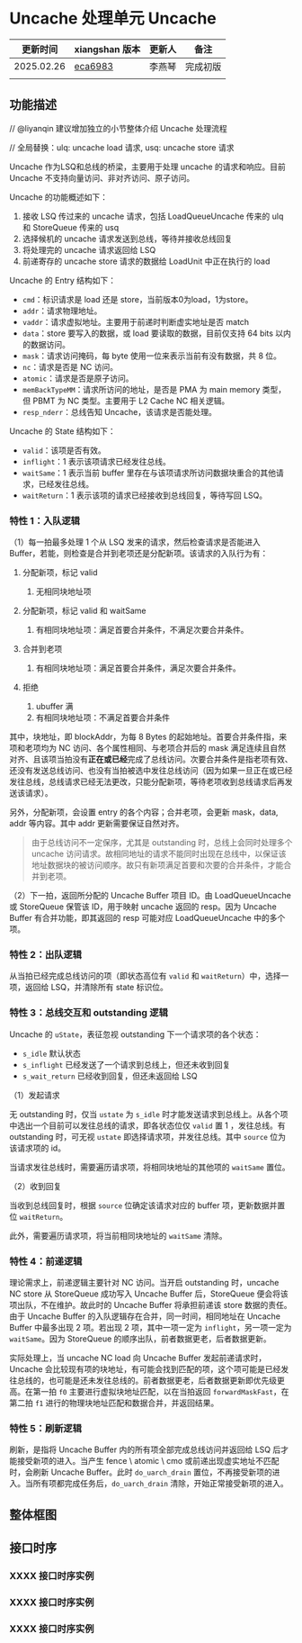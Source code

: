 # Uncache 处理单元 Uncache

| 更新时间   | xiangshan 版本                                                                                                                                       | 更新人 | 备注     |
| ---------- | ---------------------------------------------------------------------------------------------------------------------------------------------------- | ------ | -------- |
| 2025.02.26 | [eca6983](https://github.com/OpenXiangShan/XiangShan/blob/eca6983f19d9c20aa907987dff616649c3d204a2/src/main/scala/xiangshan/cache/dcache/Uncache.scala) | 李燕琴 | 完成初版 |
|            |                                                                                                                                                      |        |          |

## 功能描述

// @liyanqin 建议增加独立的小节整体介绍 Uncache 处理流程

// 全局替换：ulq: uncache load 请求, usq: uncache store 请求

Uncache 作为LSQ和总线的桥梁，主要用于处理 uncache 的请求和响应。目前 Uncache 不支持向量访问、非对齐访问、原子访问。

Uncache 的功能概述如下：

1. 接收 LSQ 传过来的 uncache 请求，包括 LoadQueueUncache 传来的 ulq 和 StoreQueue 传来的 usq
2. 选择候机的 uncache 请求发送到总线，等待并接收总线回复
3. 将处理完的 uncache 请求返回给 LSQ
4. 前递寄存的 uncache store 请求的数据给 LoadUnit 中正在执行的 load

Uncache 的 Entry 结构如下：

* `cmd`：标识请求是 load 还是 store，当前版本0为load，1为store。
* `addr`：请求物理地址。
* `vaddr`：请求虚拟地址。主要用于前递时判断虚实地址是否 match
* `data`：store 要写入的数据，或 load 要读取的数据，目前仅支持 64 bits 以内的数据访问。
* `mask`：请求访问掩码，每 byte 使用一位来表示当前有没有数据，共 8 位。
* `nc`：请求是否是 NC 访问。
* `atomic`：请求是否是原子访问。
* `memBackTypeMM`：请求所访问的地址，是否是 PMA 为 main memory 类型，但 PBMT 为 NC 类型。主要用于 L2 Cache NC 相关逻辑。
* `resp_nderr`：总线告知 Uncache，该请求是否能处理。

Uncache 的 State 结构如下：

* `valid`：该项是否有效。
* `inflight`：1 表示该项请求已经发往总线。
* `waitSame`：1 表示当前 buffer 里存在与该项请求所访问数据块重合的其他请求，已经发往总线。
* `waitReturn`：1 表示该项的请求已经接收到总线回复，等待写回 LSQ。

### 特性 1：入队逻辑

（1）每一拍最多处理 1 个从 LSQ 发来的请求，然后检查请求是否能进入 Buffer，若能，则检查是合并到老项还是分配新项。该请求的入队行为有：

1. 分配新项，标记 valid

   1. 无相同块地址项
2. 分配新项，标记 valid 和 waitSame

   1. 有相同块地址项：满足首要合并条件，不满足次要合并条件。
3. 合并到老项

   1. 有相同块地址项：满足首要合并条件，满足次要合并条件。
4. 拒绝

   1. ubuffer 满
   2. 有相同块地址项：不满足首要合并条件

其中，块地址，即 blockAddr，为每 8 Bytes 的起始地址。首要合并条件指，来项和老项均为 NC 访问、各个属性相同、与老项合并后的 mask 满足连续且自然对齐、且该项当拍没有**正在或已经**完成了总线访问。次要合并条件是指老项有效、还没有发送总线访问、也没有当拍被选中发往总线访问（因为如果一旦正在或已经发往总线，总线请求已经无法更改，只能分配新项，等待老项收到总线请求后再发送该请求）。

另外，分配新项，会设置 entry 的各个内容；合并老项，会更新 mask，data, addr 等内容。其中 addr 更新需要保证自然对齐。

> 由于总线访问不一定保序，尤其是 outstanding 时，总线上会同时处理多个 uncache 访问请求。故相同地址的请求不能同时出现在总线中，以保证该地址数据块的被访问顺序。故只有新项满足首要和次要的合并条件，才能合并到老项。

（2）下一拍，返回所分配的 Uncache Buffer 项目 ID。由 LoadQueueUncache 或 StoreQueue 保管该 ID，用于映射 uncache 返回的 resp。因为 Uncache Buffer 有合并功能，即其返回的 resp 可能对应 LoadQueueUncache 中的多个项。

### 特性 2：出队逻辑

从当拍已经完成总线访问的项（即状态高位有 `valid` 和 `waitReturn`）中，选择一项，返回给 LSQ，并清除所有 state 标识位。

### 特性 3：总线交互和 outstanding 逻辑

Uncache 的 `uState`，表征忽视 outstanding 下一个请求项的各个状态：

* `s_idle` 默认状态
* `s_inflight` 已经发送了一个请求到总线上，但还未收到回复
* `s_wait_return` 已经收到回复，但还未返回给 LSQ

（1）发起请求

无 outstanding 时，仅当 `ustate` 为 `s_idle` 时才能发送请求到总线上。从各个项中选出一个目前可以发往总线的请求，即各状态位仅 `valid` 置 1 ，发往总线。有 outstanding 时，可无视 `ustate` 即选择请求项，并发往总线。其中 `source` 位为该请求项的 id。

当请求发往总线时，需要遍历请求项，将相同块地址的其他项的 `waitSame` 置位。

（2）收到回复

当收到总线回复时，根据 `source` 位确定该请求对应的 buffer 项，更新数据并置位 `waitReturn`。

此外，需要遍历请求项，将当前相同块地址的 `waitSame` 清除。

### 特性 4：前递逻辑

理论需求上，前递逻辑主要针对 NC 访问。当开启 outstanding 时，uncache NC store 从 StoreQueue 成功写入 Uncache Buffer 后，StoreQueue 便会将该项出队，不在维护。故此时的 Uncache Buffer 将承担前递该 store 数据的责任。由于 Uncache Buffer 的入队逻辑存在合并，同一时间，相同地址在 Uncache Buffer 中最多出现 2 项。若出现 2 项，其中一项一定为 `inflight`，另一项一定为 `waitSame`。因为 StoreQueue 的顺序出队，前者数据更老，后者数据更新。

实际处理上，当 uncache NC load 向 Uncache Buffer 发起前递请求时，Uncache 会比较现有项的块地址，有可能会找到匹配的项，这个项可能是已经发往总线的，也可能是还未发往总线的。前者数据更老，后者数据更新即优先级更高。在第一拍 `f0` 主要进行虚拟块地址匹配，以在当拍返回 `forwardMaskFast`，在第二拍 `f1` 进行的物理块地址匹配和数据合并，并返回结果。

### 特性 5：刷新逻辑

刷新，是指将 Uncache Buffer 内的所有项全部完成总线访问并返回给 LSQ 后才能接受新项的进入。当产生 fence \ atomic \ cmo 或前递出现虚实地址不匹配时，会刷新 Uncache Buffer。此时 `do_uarch_drain` 置位，不再接受新项的进入。当所有项都完成任务后，`do_uarch_drain` 清除，开始正常接受新项的进入。

## 整体框图

<!-- 请使用 svg -->

## 接口时序

### XXXX 接口时序实例

### XXXX 接口时序实例

### XXXX 接口时序实例
